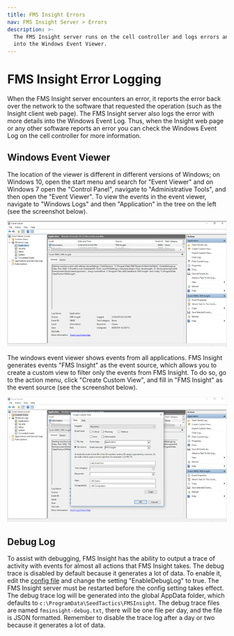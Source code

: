 ```yaml
---
title: FMS Insight Errors
nav: FMS Insight Server > Errors
description: >-
  The FMS Insight server runs on the cell controller and logs errors and warnings
  into the Windows Event Viewer.
---
```


# FMS Insight Error Logging

When the FMS Insight server encounters an error, it reports the error back over the network to the
software that requested the operation (such as the Insight client web page). The FMS Insight server
also logs the error with more details into the Windows Event Log. Thus, when the Insight web page or
any other software reports an error you can check the Windows Event Log on the cell controller
for more information.

## Windows Event Viewer

The location of the viewer is different in different versions of Windows;
on Windows 10, open the start menu and search for "Event Viewer" and on Windows 7 open the "Control Panel",
navigate to "Administrative Tools", and then open the "Event Viewer". To view the events in the event viewer,
navigate to "Windows Logs" and then "Application" in the tree on the left (see the screenshot below).

![Screenshot of Windows 10 Event Viewer](screenshots/insight-event-viewer.jpg)

The windows event viewer shows events from all applications. FMS Insight generates events "FMS Insight"
as the event source, which allows you to create a custom view to filter only the events from FMS Insight.
To do so, go to the action menu, click "Create Custom View", and fill in "FMS Insight" as the event source
(see the screenshot below).

![Screenshot of creating a custom event view](screenshots/insight-event-custom-view.jpg)

## Debug Log

To assist with debugging, FMS Insight has the ability to output a trace of
activity with events for almost all actions that FMS Insight takes. The debug
trace is disabled by default because it generates a lot of data. To enable
it, edit the [config file](server-config) and change the setting
"EnableDebugLog" to true. The FMS Insight server must be restarted before the
config setting takes effect. The debug trace log will be generated into the
global AppData folder, which defaults to `c:\ProgramData\SeedTactics\FMSInsight`.
The debug trace files are named `fmsinsight-debug.txt`, there will be one file
per day, and the file is JSON formatted. Remember to disable the trace log after
a day or two because it generates a lot of data.
